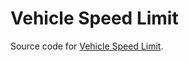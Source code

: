 # Vehicle Speed Limit

Source code for [Vehicle Speed Limit](https://www.nexusmods.com/cyberpunk2077/mods/15542).
